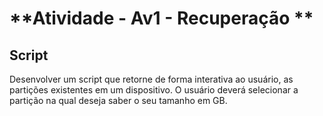 # **Atividade - Av1 - Recuperação **

## Script

Desenvolver um script que retorne de forma interativa ao usuário, as
partições existentes em um dispositivo. O usuário deverá selecionar a partição
na qual deseja saber o seu tamanho em GB.